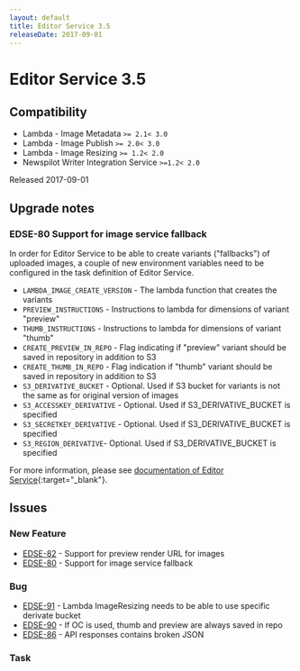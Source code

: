 ```yaml
---
layout: default
title: Editor Service 3.5
releaseDate: 2017-09-01
---
```

<div class="jumbotron">
    <h1>Editor Service 3.5</h1>    
    <h2>Compatibility</h2>
    <ul>
        <li>Lambda - Image Metadata <code>>= 2.1</code><code>< 3.0</code></li>
        <li>Lambda - Image Publish <code>>= 2.0</code><code>< 3.0</code></li>
        <li>Lambda - Image Resizing <code>>= 1.2</code><code>< 2.0</code></li>
        <li>Newspilot Writer Integration Service <code>>=1.2</code><code>< 2.0</code></li>
    </ul>
</div>

Released 2017-09-01



## Upgrade notes  
      
### EDSE-80 Support for image service fallback 
In order for Editor Service to be able to create variants ("fallbacks") of uploaded images, a couple of new environment variables need to be configured in the task definition of Editor Service.

* `LAMBDA_IMAGE_CREATE_VERSION` - The lambda function that creates the variants
* `PREVIEW_INSTRUCTIONS` - Instructions to lambda for dimensions of variant "preview"
* `THUMB_INSTRUCTIONS` - Instructions to lambda for dimensions of variant "thumb"
* `CREATE_PREVIEW_IN_REPO` - Flag indicating if "preview" variant should be saved in repository in addition to S3
* `CREATE_THUMB_IN_REPO` - Flag indication if "thumb" variant should be saved in repository in addition to S3
* `S3_DERIVATIVE_BUCKET` - Optional. Used if S3 bucket for variants is not the same as for original version of images
* `S3_ACCESSKEY_DERIVATIVE` - Optional. Used if S3_DERIVATIVE_BUCKET is specified
* `S3_SECRETKEY_DERIVATIVE` - Optional. Used if S3_DERIVATIVE_BUCKET is specified
* `S3_REGION_DERIVATIVE`- Optional. Used if S3_DERIVATIVE_BUCKET is specified

For more information, please see [documentation of Editor Service](https://bitbucket.org/infomaker/npjs-editor-service){:target="_blank"}.               



## Issues  


### New Feature 

 * [EDSE-82](https://jira.infomaker.se/browse/EDSE-82) - Support for preview render URL for images 
 * [EDSE-80](https://jira.infomaker.se/browse/EDSE-80) - Support for image service fallback 


### Bug 

 * [EDSE-91](https://jira.infomaker.se/browse/EDSE-91) - Lambda ImageResizing needs to be able to use specific derivate bucket 
 * [EDSE-90](https://jira.infomaker.se/browse/EDSE-90) - If OC is used, thumb and preview are always saved in repo 
 * [EDSE-86](https://jira.infomaker.se/browse/EDSE-86) - API responses contains broken JSON 


### Task 



